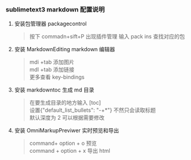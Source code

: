 ### sublimetext3 markdown 配置说明

1. 安装包管理器 packagecontrol
   > 按下 commadn+sift+P 出现插件管理 输入 pack ins 查找对应的包
2. 安装 MarkdownEditing markdown 编辑器
   > mdi +tab 添加图片  
   > mdl +tab 添加链接  
   > 更多查看 key-bindings
3. 安装 markdowntoc 生成 md 目录
   > 在要生成目录的地方输入 [toc]  
   > 设置{"default_list_bullets": "-+\*"} 不然只会读取标题  
   > 默认深度为 2 可以根据需要修改
4. 安装 OmniMarkupPreviwer 实时预览和导出
   > command+ option + o 预览  
   > command + option + x 导出 html
